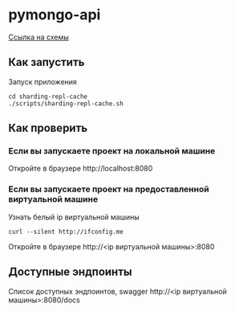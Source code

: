 # pymongo-api

[Ссылка на схемы](https://viewer.diagrams.net/?tags=%7B%7D&lightbox=1&highlight=0000ff&edit=_blank&layers=1&nav=1&title=sprint_2_tasks.drawio#R%3Cmxfile%20pages%3D%226%22%3E%3Cdiagram%20name%3D%22Page-1%22%20id%3D%22-H_mtQnk-PTXWXPvYvuk%22%3EzVZdb5tAEPw1PKYKdzaxH%2BuPpA%2BxWsmJmj5VF9jCtcCiY7Ehv76HWQyEVrSVFVVC8u3c3K52ZjnsyHVS3hmVRTsMIHbEdVA6cuMI4bqzmf2pkapBvJvrBgiNDpjUAXv9Agy2tEIHkA%2BIhBiTzoagj2kKPg0wZQweh7RvGA%2BrZiqEEbD3VTxGP%2BuAorYvb9ltfAAdRlx6IW6ajUS1ZO4kj1SAxx4kt47wHCFL5ciVU2PDR64NIk3SWnJSriGuxW91bere%2FnuCc%2B8GUrpQzpf3Qu7w4TF%2FuJ19Xbq0OOjHK9EUOqi4YNl3mIa4WbFyVLV2WBGzeulXsU4DMNKWP0aaYJ8pv9442jG0WERJbCPXLp%2BxsMzg%2FvkMKP9HaGr0Y0E2DTCeN8Pnzk8tve6cxTiAISh70J8p0elxB5gAmcrGnGbu8YTwKyIWHB%2B7gWspUX%2FUGFM84uE5819ZZLns0mVNlSNTsyqpbb1SmR4ZaxqX2IoJS9%2FSHfnaneXYHVf8wh7v%2F7ZnNrIAAnvzcYiGIgwxVfG2Q1edSbbOquPcI2ZszXcgqvgaVwXh0DgoNT311l%2FqVO%2FmHG1KznwKqjZIrWhP%2FaB3qg67Y6docO4TGG1VB8Pgbycnx8L4MD3OpEwINH2X1WJeZg4NxIr0Yfg9erOhOnEnvkOcr%2FcPQG5%2FAg%3D%3D%3C%2Fdiagram%3E%3Cdiagram%20id%3D%22GL4-EUbbZFFcu53pu5Go%22%20name%3D%22%D0%A1%D1%85%D0%B5%D0%BC%D0%B0%20%E2%80%94%201%22%3E3Vhbc6IwFP41PtoBAoqPXXXtzLYz7nRm2z51IoTLNhImxAv99ZtAIgEs9mKrXTtTPV9ODuQ7tyQ9MF5uZxSm0Q3xEe5Zhr%2FtgUnPskwwcvmXQPIScc1RCYQ09qVSBdzGz0iChkRXsY%2BymiIjBLM4rYMeSRLksRoGKSWbulpAcP2pKQxRC7j1IG6jd7HPIrkKa1jhVygOI%2FVkcyDXt4RKWa4ki6BPNhoEpj0wpoSw8tdyO0ZYkKd4Kef9fGF092IUJew1E%2B78a3xFF8aKjYJneDP%2FZd15fWklY7laMPL5%2BqVIKItISBKIpxX6g5JV4iNh1eBSpXNNSMpBk4N%2FEWO5dCZcMcKhiC2xHEXbmN2L6ReOlB60kclWWi6EXBPmiMZLxBBVWMJorhkS4oM%2BVpkqJGWrzZyKLEhDxDroksEsONImSr5niPC3ozlXoAhDFq%2FrMQRlKIY7vd3UOYn5q1iGTBvgypiRSQNso24iIyvqITlL93nb0IVhuc7QtMv%2Fw7pdt2G3JKBll%2F%2FQlldBRYS9IdpA%2BbQ1xCtJTZovSRKSPkzjViRWcSZCYxPFDN2m0BOjG15s6jH1ok%2FXiDK07fSWIkvoa%2BxYip1NlfimyuZIS%2FqB8bKDaxR28JURZ9p%2F%2FjObhNP7LP89mCezft%2F%2BNtl57EwsA%2FxwJh7MWNVHjpeyH%2FKocxKPnq93zFN5ZwIxhtn9%2BCF9Mi%2Fn4PpxlGen7Yamlm1V7h3Kt5o%2FK%2FeezKNgdCqPdr221nGKfpM9creJjcSHek4QYzwmmNBiLvAhcgOP4xmj5AlpIwPPRYvgWF2qvjewh1%2FYpTpLrEYy3%2BtSv51N58%2Bu1WDX%2Bco9QGeJbLJrfUN27bNj12pvSYsC4Xewa7yZ3cARfwInCdPw8rOX9eLzOTE9AK9kvXnqOFqfbcfu2ffZC8e19V5r8nMVONBtC6l5aH1%2FC7YGJ%2BvB%2B0%2BXg0ZggWaafvJxUhHyPydvs2R%2BafJ2RpfGukeSIA6z9XH3U4HrIW9vT1q4ju10JtPrCXacOsGnP%2FW3o7pdLhP%2FUlxucikhiSiPPsyiHc8apwKfQ8brT1IgllGFrLrQtFrl9XucSVTzPlgQVaE4WBA1nzt7XK6wD9ZNx2jk9Huv95qx64yOVYC5WN1Ml%2BrV%2FT6Y%2FgM%3D%3C%2Fdiagram%3E%3Cdiagram%20id%3D%22K1dD-ALIAyTq-ja_hCuF%22%20name%3D%22%D0%A1%D1%85%D0%B5%D0%BC%D0%B0%20%E2%80%94%202%22%3E7VrbcpswEP0aPzoD4mL8mLpO0k7byTRt0vYlo4AMNBh5ZPlCvr7CSEEgsJ0GYpuJ%2FWDrIC1w9uyuJOgZo%2Bn6ksBZ8BV7KOoBzVv3jI89AHQDmOwnRZIMGQzsDPBJ6PFOOXATPiEOahxdhB6aFzpSjCMazoqgi%2BMYubSAQULwqthtgqPiWWfQRwpw48JIRe9CjwYZ6oBBjl%2Bh0A%2FEmXV7mB2ZQtGZ38k8gB5eSZAx7hkjgjHN%2Fk3XIxSl5AlesnEXNUefL4ygmO4zgJ7favfnAQru%2Fc9%2Fnn7Gy2%2FE7gN%2BbTQRN4w8dv%2B8iQkNsI9jGI1z9APBi9hDqVWNtfI%2BXzCeMVBn4F9EacKdCRcUMyig04gfReuQ%2FkqHn1m89Vs68nHNLW8aidS4RiScIoqIwGJKEm7IBAL4vQE0QxdAbnDTSuRW2aRKqhAdJD6iW5h0sn4pfdJA7opLhNlZSMI6EBRBGi6L8oJcpf5zv%2Beh1zhklwI0HlHG0MqG8HgyLK1oYo4XxEV8lCyHXYaGJUPZHSuG2B%2FpfnJoo7YXKM%2FIzraE0YJzMUumOPZxH85CRZW55lK3roKQopsZdNOjK5Z4ivqqdeISEYrWW90j2DEGBXaAYGeVJwFdRHYgJQBbq%2FdogcItfI2XP0a6Pr768i25uDXvPjxdJOjAkSrFaR61NZEqRWUhJnfEY63XMkXvDr2dITpsOkRf5VDjkA7VO%2BFQ3T6UR8nUffS%2BX84%2BLX4g5%2Fp74t06oK%2Bfukd3lcz2PWo0Xkb39ei2y5aK1KZEze%2BZ29JJw6vK1CSMohGOMNmMNTyInInL8Dkl%2BBFJR2zXQQ%2BTpgqbVihs5lsWtm1ZWeKYzZSJpwbT8ZOrm0VyrYOTK5ZRZXbV2cTxs2scH7uns3zKM76p63LO77O1kuY0ulZqrr5rR1UNdOvkCnzB1VK1b7zAgxOt8GIKWU6Q6uz8%2BBOktU%2BCFCJ%2BkwQJQE1x78Mt%2FGov5ndipd8UxzGV8OxTyfvm007Zt809C5PZGu%2Fq7grn%2FaHLvDsH592s493tMO8DcHDerWreQafyTHkCfAR5pqZ6gk7lGYX3w%2BeZQR3vXcozZd6PIM%2BoG0LZbLFTeaY8j6zMM1XzyPZ4r9kkMjqVZxTeq%2FLMm%2FIuNgtV3ruUZ8q8V%2BaZt%2BVdV3hX%2BEaxd56%2B4MBaMY7TrQYPzoPnBapEdopfQ0oRiTcI0HJKxUsNQNmq%2BJ99h1pn7N4%2F4PTu3BaQfGJVpH6BvfIxu2kXn47b5SXyvo%2FZlZguG2r7Mbu6Aj9tJR2NQEp%2BHQ7PnEFDGqmw1bZM1A2Dd5m0IJOB0ZxMqmy1LRN1f%2BNdJg3IBJSziTU8ExXoxS92lbNJha22ZaJux7zLpA2ZsEJhgYZkUmGrbZmou0fvMmlBJmmhaEomVbbalom66eLieBL68yVR9PKap3QTx0Vu5VO6B8cyra2uf8Fqs7S0aPPVUtbMXzDP%2FJG%2Fpm%2BM%2FwE%3D%3C%2Fdiagram%3E%3Cdiagram%20id%3D%22lS_xx74Zl5_aOEXoPGeE%22%20name%3D%22%D0%A1%D1%85%D0%B5%D0%BC%D0%B0%20%E2%80%94%203%22%3E7Vtbc9o4FP41PMJYkuXLYwPZ7kM7m26mm9KXjmILcGssRogA%2FfXri4wvsilJ7Nh4QmYSdGQdrO98%2BuRzIkZouj585GSz%2Bsxc6o%2Bg5h5GaDaCEADbCv9ElmNiMTWYGJbcc%2BVFmeHe%2B02lUZPWnefSbeFCwZgvvE3R6LAgoI4o2AjnbF%2B8bMH84qduyJIqhnuH%2BKr1wXPFKrFa0Mzsf1NvuUo%2FGRh20rMm6cVyJtsVcdk%2BZ0K3IzTljInk3fowpX4EXopLMu6vmt7TjXEaiEsGfJ3%2FR%2BbfjOkNRIvv8Munnw%2F%2FfhkjebdPxN%2FJGXPqelt5y%2BKY4sDZLnBp5AqM0M1%2B5Ql6vyFO1LsPIx%2FaVmLty%2B6F5%2FtT5jMej0ULjSCNhPat4OwXzfXczExN06IRLBA5uxa%2FQrs6STnvJ8oFPeRMctIfKVtTwY%2FhJWmvIQMgGQht2d5n8QRpkFa5WKbjiKTQ8uQ6Qzl8I4GuBv0fzHa%2Fw4VBbOzNdjPrYb7zxkBBl7oh6WSTcbFiSxYQ%2Fzaz3mT4R7Bk13xibCNR%2F0mFOMoVRHaCFWNCD574Fg2fYNma53pmB%2Bk5bhxzjTvKvXDalKe2IIRAOsIwNUS%2BxtpE006WzGPcOuZbZZ%2B1URaEL6k4A6VchhF%2BZ7nAqU%2BE91Rc1FWBlUPvmBfeyolDyMYFDiFc4saW7bhD5aj8IlQdTTTdNICd%2Fi76tUt%2BEwAUvzHtTtN7OROR1ikVc0TMaFlDxZR2IE85OeoM32qplUTsDDZQpeBZCW2Og68SF6gI%2Bua4ZsGSjcnGe52sNyDGCJk9E2P96lZAjvTzAuebXgHmhSJs9WoB4C4DCgYRUAB7FVHj2iMKOo8o7NcaNZVNKt6itj%2FCsEWPhU1mHy6h1sKpyj4Mx6KPi6Y2tmKWoXe%2BsVkKxmEGyl01%2Beg%2FuEAvgos7B1dNm2Nw4RWCi3oHLug2K3lOgpwJvg4KmUmcDFuNJsONbQb9SlhAp%2BWQF23vb5aDAvs69%2Ff0AbKsj%2BgK9RFfoo8Av6U%2BopqtfUzO4Ks9v26Lox%2B1Opu8KnGPX%2B1s%2BoZ%2B4b6kt4a7Xof745BxtzrHHdfh7gwYdxN2jrtRjTsclM6Un397oDNqeixxH5LOKLh3rzM1KTMclM6Uce%2BBztRk02hQOlN%2BjqzUmarnyNZwT4Os4j4knVFwr9KZt8Ud1OE%2BJJ0p416pM2%2BLu5qVKnjTwP0QHRsKWwELolKDS7arU4KaAzuy3xEhKA9iC9QySNOjQlApVbyk7lAbjD%2FXD%2BQT3B%2FLArmY4ArpT22vPEahG8VjFEY5Rb70GIWypsuOWj43AdUM%2FLqZ1BuClOJq2xPLbIgjFb7apolaMHinSQs0MVFzNKny1TZN1PrGO00aoAksqwm2J%2BkO9OyDe2U1qfDVNk3Ucsw7TdqgSbhRYNgQTSp8tU0TtXr0TpMWaBJtFE3RpMpX2zRRi10OCxbecvvEFb686vS%2F5VCn8r90jxbWcUOn%2FHEptWjzYGnYzL62kcQj%2B%2FILuv0f%3C%2Fdiagram%3E%3Cdiagram%20name%3D%22%D0%A1%D1%85%D0%B5%D0%BC%D0%B0%20%E2%80%94%204%22%20id%3D%22A2keQqWTK92AD725LKQJ%22%3E7Vxbc9o4FP41PMJYvvsx5NJ2Jt1lNzu77b50hC3ArbGoLQjk11e%2BCCxLULdYGEjIDLGOZRnO9%2Bk70pFMz7idr98lcDH7iAMU9XQtWPeMu56uA9tx6L%2FMsiksnmsUhmkSBmWlneEpfEGlUSutyzBAKVeRYByRcMEbfRzHyCecDSYJfuarTXDE33UBp0gwPPkwEq3%2FhQGZFVZXd3b29yicztidge0VZ%2BaQVS6%2FSTqDAX6umIz7nnGbYEyKo%2Fn6FkWZ85hfVv2%2Fhi9O%2FCFafQ3%2BT0d%2FJtHHab9o7OFXLtl%2BhQTFpOWmzfK7kQ1zGAqo%2F8oiTsgMT3EMo%2FuddZjgZRygrFmNlnZ1HjFeUCOgxq%2BIkE1JBrgkmJpmZB6VZ9E6JJ8qx5%2BzpgZWWbpbly3nhQ0rxCTZbC%2FKCpWrsuLusrzErmvoO0ZNmEzRoXpGWTHzUoVgpcvfITxH9O60QoIiSMIVz0JYknm6rbe9dIRD%2BgF1rex4237Hup2jDbTKy%2BIbTPEy8VHZxo4E9KDyoXamnBpymqTTcfj0gGdDw3j%2F6I9fyPKf%2B75hdUkT7XdoUmHGZ44Yh2hSQ7U5bwr%2FF%2FVelp4zCvsPD%2F8mt87j9%2Fu5PiJ9Q%2BSXtJ53JJs45A%2FAfOhDrmC0LO8kwM6D%2BjwLCXpawPyrP9MAwgOYkgR%2FQ7c4wkl%2BtWH7LhpP6JlJGEUVewCRO%2FF%2FubeuUELQuneoG5ZnDSbiZXcyWXh63sUEwGyzSjywHUW%2BdiW%2BtiN612EQrjif29%2BXWYgZTnBM%2BmneWW5oBaAv1rnH2Hl6NM3%2FU2huQPY%2B1PJ3r0fRcLft04%2Bb36Ks3dJd%2F0aQRm%2F94Y9pGK%2F33apGJgoe4RkDo3Aa02Of4o8oOYYZxCGN5jfliXkYBLm6yKjHkzP75EyhACsXWgN0pVyzeK7phsg1DYhcM6zjuSaXb7dT%2Bd5K9ufKmcuSb0%2BUb7mnu5Rv72rl23K5HmVpEvU2ZeqtKXI1CxUK5Ptm9OHpwyda4x0k6BluXrWWmnzYtgAYWCL0jB6nEVOnSzH9lSmTalEEaqY%2BplsD3dAHmmmYjkv7s2t7tRFZocltTH0OfMmrVFXg1GS16aDYNAd6C91L7m9dmbL6OE6X0Zdvq1ctqYAl8Bjquoi6Z4mg6ypBv96Zp%2BkCzt2mZw4cSQzTZcMXd6DM46aybnabd7NX3cdMj8%2FeycctngRyZcMWccCaoCBMD3Qz8PNuVutMEw0aGpR1v%2BGdo2kMkYq9SGZukRA83BScvUjY%2FFjCdiUhTtr1Wpg5SHEAgsfPdSpOCyOUhPRrZ91QmJ5benWC3s%2FS01vLnll6Xqq3eeQo9adTckfJIHUbIktiOWaNMHsy8rKG6OjWsYHH3vl23Vq77Q13pd4S4%2B65J%2Fp%2Faz2olUnR%2FgxQA1pqR9LyuDms160KOVUZ0prhXMsIgvPD%2BcDQtjOghai%2F2MxxPMV9uAiPi%2F2qIrZu8GOn7kN2p2vkF7b4uT8EN9BEt8uu0ukS92%2FthLhQlIsMT1cw25cOc9eBrynMeqe92RECXx720i8Uy2zu0ea0d5tD2p91Uhcs%2Bfmt23mwFPc1pDOYBOK090I9XluR8jp3uLjqmzv8UAL1ohx%2Bfh5nSyIXkMPZxRATcBPlPF%2FjdpCvaS2%2BnGqnnJwCnabxTrdvVh3MoOmWmm7HEZLlyFxejWuRV7OJvALJeqA6eRWTFsUQog8POL3BomB9tcLK%2FnrCmkTxkoKRv043uACa0TDW1bPP7YEhrhOWYIxfHRhO52BY%2B8DwXxsYQLZX5bRg2HIw9OuXqXPUKXHCX6Jx9Tp1jkK1JwugX79QnaNS7UkRGNevVPXRrVypZMNbZWgw6EU0rl6pRDRkSnVaNMTtvSUaV69UAhpSpTotGuJsW0ABxcFN9lw4LcU4zvIqAUxn24l3BYLMPoKEoCTOLbq2czR7FlwX8jId77Q%2FMNYUkawAZUkiCrMdudfJsPm9TkCzagRoutlJFIB6S6q3NzXYaHx1BOuON3W0XW%2FgOm1RR9KYavbINk2%2FsedE7AF6i%2ByRNaaaPWL25o09qtgDBO0xvYHd7FczxD26gvZIGlPNHjHd9Mae07GHBhtLb4s9ksZUs0dMj72x52TsyYJNa%2ByRNaaaPWI6z8fxJJymq0Sg0VEPELk%2B8qXroGPXMi2VDwqZtUlO99uOWabqojZvm7XN217nXhQTPOfvRYv3oiP7vYvTelFMzNz4BIu9P53BRXa4nEdFhd3zm49wjKIRTkMS4ixujDEheN4TH%2FAkuOZnvCRRGFM5YD8RqFIIDNPmnK%2BzZzkrzjdO6nsxZ3G1vrd43xta174XZ%2FxX63u75nugzPe0uPvZzGKQsvvxUeP%2BBw%3D%3D%3C%2Fdiagram%3E%3Cdiagram%20name%3D%22%D0%A1%D1%85%D0%B5%D0%BC%D0%B0%20%E2%80%94%205%22%20id%3D%22rUQXpXDzHUGPiPdeK2CY%22%3E7V1bc%2BK4Ev41POKS7%2FZjCJPZObM7xW5O1U7OS0pgAToxFmubS%2BbXr3wRtiVBHECYXJgqgmVbmP66v2611JqeebvYfo3hcv4HCVDYM0Cw7ZnDnmHowPLon6zluWhxdKtomMU4KC%2BqGu7xL8TuLFtXOEBJ48KUkDDFy2bjhEQRmqSNNhjHZNO8bErC5rcu4QwJDfcTGIqtf%2BMgnRetnuFW7b8hPJuzb9YdvzizgOzi8pckcxiQTa3J%2FNIzb2NC0uLTYnuLwkx4TC7P9j%2FTGdDxX%2F73gT%2F2w%2F8Y9qpfdHb3mlt2PyFGUXp018FvI%2FzrT%2BiPh9HahjMSJ9MffcMsf1v6zASGAiq%2F8pDE6ZzMSATDL1XrICarKEBZt4AeVdf8TsiSNuq08f8oTZ9LZYCrlNCmeboIy7Noi9Of2e2aXR491M4Mt2XP%2BcEzO4jS%2BLl2U3b4UD9X3ZYfsfuK35f9KE4fXhBmeV1CVvEEHZCgXqpLCuMZKjv8ZuPNfET6f0bgYfTr76%2F%2F%2Ff7V7Fs7laG2hsgC0aek98UohCleN58Olko%2F211XAUs%2FlNi%2BAmf2lGsYrsqvEoCvYM2Q2Mxxiu6XMP%2FxG8oNTQinOAxvSUji%2FF5zamf%2FsnYSpbX24kXbkzQmT6h2xslfO4DWKE7R9giIRImWvRhWaeIlcZlu2e%2BmogHdL%2FV%2FXqMA31YEAhBE%2Fmlr%2B2xtvwm1MDXdvpCtHXrKdqYGXjY10XQmHhpPRSMMIPKmE4UmZXsNi7INX7NFm7KAaFMOUCRsWyJsJ6TfOgjwuiF0559V5qlzhuonubnc0At0Y7nNRcbO00%2Bz7O%2FN6Nv9t5%2F0iq8wRRv4zPqlj5l3XVwlQEtFnjbxgyGeRfTzhIoeUagGGTCYRig35YkFDoLc2GWK0FSV7OEZYejsuDB93VCIPMOUIW9JuJRpRx138wxcKsXd6ZJL2eeHBq%2FKuVQ1J7onUl1564hg%2BjgV3h4HuKNrtmVarkdN2XN8t9lhwchlHxyyu4c6Hmz33TKq7nKUakopVZdQqmVphirr8pSxKh3mJavw8Wn9oelU90yOT2Wws0C0jrqhEPVXjRHelJlZns5FLpUY63ZmyEIXT1MlcGbWCuzsNrezD21klt8cAMqCFl8CuLKYRRft6VoHgPRghGJMf3eGvjAotI36sLAPNAB2LXvGhvkR3%2BeJwdHLA0FfSXS0Y%2BZSs1yLG94UUZsQD8k60oDlOrrP3pv9ely%2FiuMsvdts4Cui6p0y6o38RJWu6ChDcXLmQa4nutMMxx3PVqUY8vRht8Tl1pkLtFMMLnWlX4VitKCsUxnrNA8lplOWzwsSzUgfLvGBaLBFxliVm6djqKZt2G0DO1U5Kb3T5MRRNHplid7Wkyq1ibguzMXtEujXZKHePtCXmj6TP6b31oHu3P%2B1nibt1qLFHEju%2FpJHimY2bjnJBe5Le%2BxPlChzmmYzoPTYSKMzp2mIuZBkDuNADD3fqMi5KRS%2Fe4nrcokfyvq9KYlfocjfTgao8iOW3hhk59ker4NszxmDiT16cxkf0%2B2aq6OCiSvLspht83%2FdBhOGuBIkJ1gR%2FzdKsFYbgtUls1jqCFZMYBRRRB8eEHqLuazrX%2B%2FGYaEDs6W345PX5wPD2QfG%2BMOB4XYOhriIogRj8tHA2C2n6A4McYFFEXq%2Ff5q6Rp4SB%2F0lGu%2Bep66QqJg6iGi8e6K6QqYy9yQJzPfPVHx0K2cqWXirDg1jHxrvnqlENGRMdVk0zH1ovHumEtCQMtVl0WhRd4Gi4CarKaRHEYmyvEoAk%2Flu4F2DIGsfwTRFcZS3GKASNKsjNIS8zDUuEC9iTRHJGlC2xKOwthNXrphOc6mUDmxOAdqulRIJgO9J8eooU1Zr8t4VrDu94dH2fM1zz6U6ks5Ua4%2BYDPnUnotpj26cUXtknanWnhYlMJ%2Facybt4Vdb6sDyNcc%2BTnvEEbakM9XaI6vn%2BdSeS2kPdTa2cS7tkXSmWnta1AV9ao8q7cmczdm0R9aZYu1hj1DTngmJpniWrGNBjU7agsKboIl0HnTs2ZZdaYSKSqOmnN3OF5qwUqc3tZCbZbfYQm62E093UhTTbdcvRW7bE%2BeSuuib354G3%2F%2BKHgaP%2BI9kDoc%2FZ4u%2B3nH1iNXwGScVvpl%2Bc%2FW05oOX1sKcfyXUCctZ5G7C8ZplZ45jayaoXkd6H8czNaPWTbPk2bJtbZcgvFAZU4tBFFXaZa5QkzRzH6%2F1QVPkyH1Q4PpjoNIHmWy1RSnfXWlrze5V7cwiFbY45ohRgBNR4kLoVy8hL%2BFYbGfZ9nTaNCSbyRzGqRbgGE3SxwCmcA9MPDYAmgDKsBkMXQBYpXKtvVBbhZjxVX22K1I1uCRmLSL9GjisJvx3OEbhiCQ4xSQL6sckTcmiJ6kiD7MrB3DyNMv5vWE52asnFpqnGd9LxgcCigB44A4UOlPs0wfqwxAg0SZMElfD2ZYUWrKgSrWcF2MXZTbqNjnQ9A0BcFOyiw6fLjjftnCyDQg4wPEi32FxAJNlsT%2FjFG8zidbNdJkxdv5w9qBnD2XQ81X%2FZbdDvJjRRw%2FxmL7DX6sYZT9phiIUQ%2Fr4d4NsB0gUa8l6pjJocjwOGJE8PVeTTGe5qkyRbRZwbdDA5fKRArLGE0S5%2FO52%2BONxFBPKtShRDJLN7edgOp7mOiJjykbnnqex1bjnR0qcBhaQIqs0xBGlK7bJqcBNL5KpnBgFMA84T7hJTC0xRdf4BdiGlbXT6wKMKicYqeVDx3Ky2u6GD7REH%2Bg6MstjWzeeH09LgO9K1%2Bf3ThlGtNlv0ZDDd%2Bp4w%2BbSJTpHoqp3MxAncu%2FFNfnqN8WpWeDd3d3gzlVpajZnZ66YXHEkxGkq82%2FifCj1JR8MBQuIexVcFoUWQ%2BIuoowIpRsSP%2BEoOzf8cf%2F4P%2BqJVAcY7stBoGOJ4DiqAgtJSWyPqq1%2Fk70PBvm7l7%2Fb%2BfuwR7HwRADV2pAqNEzAh3sd2wozjZbzYJMQJgkukkF0bCk21%2FDgJrt2CcdmsvHFVOMu5en7fiOMsFzj1WnPMwYXB6mnXsR3YO%2FyzibkuGDF4pMvrSfjANfRhaMeSTViO%2FXdr6elvuUVwW4zbvWd4%2FPs3VWbHhyJX7mi8lv2WscutLS5vSEscC5FpYfVf5dRXF79pyPml38B%3C%2Fdiagram%3E%3C%2Fmxfile%3E)

## Как запустить
Запуск приложения

```shell
cd sharding-repl-cache
./scripts/sharding-repl-cache.sh
```

## Как проверить

### Если вы запускаете проект на локальной машине

Откройте в браузере http://localhost:8080

### Если вы запускаете проект на предоставленной виртуальной машине

Узнать белый ip виртуальной машины

```shell
curl --silent http://ifconfig.me
```

Откройте в браузере http://<ip виртуальной машины>:8080

## Доступные эндпоинты

Список доступных эндпоинтов, swagger http://<ip виртуальной машины>:8080/docs

